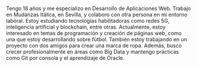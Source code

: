 Tengo 18 años y me especializo en Desarrollo de Aplicaciones Web. Trabajo en Mudanzas Itálica, en Sevilla, y colaboro con otra persona en mi entorno laboral. Estoy estudiando tecnologías habilitadoras como redes 5G, inteligencia artificial y blockchain, entre otras. Actualmente, estoy interesado en temas de programación y creación de páginas web, como una que estoy desarrollando sobre fútbol. También estoy trabajando en un proyecto con dos amigos para crear una marca de ropa. Además, busco crecer profesionalmente en áreas como Big Data y mantengo prácticas como Git por consola y el aprendizaje de Oracle.
